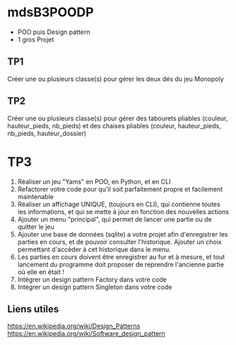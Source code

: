 # mdsB3POODP

- POO puis Design pattern
- 1 gros Projet

## TP1 
Créer une ou plusieurs classe(s) pour gérer les deux dés du jeu Monopoly

## TP2
Créer une ou plusieurs classe(s) pour gérer des tabourets pliables (couleur, hauteur_pieds, nb_pieds) et des chaises pliables (couleur, hauteur_pieds, nb_pieds, hauteur_dossier)

# TP3 

1. Réaliser un jeu "Yams" en POO, en Python, et en CLI
2. Refactorer votre code pour qu'il soit parfaitement propre et facilement maintenable
3. Réaliser un affichage UNIQUE, (toujours en CLI), qui contienne toutes les informations, et qui se mette à jour en fonction des nouvelles actions
4. Ajouter un menu "principal", qui permet de lancer une partie ou de quitter le jeu
5. Ajouter une base de données (sqlite) a votre projet afin d'enregistrer les parties en cours, et de pouvoir consulter l'historique. Ajouter un choix permettant d'accèder à cet historique dans le menu.
6. Les parties en cours doivent être enregistrer au fur et à mesure, et tout lancement du programme doit proposer de reprendre l'ancienne partie où elle en était !
7. Intégrer un design pattern Factory dans votre code
8. Intégrer un design pattern Singleton dans votre code 



## Liens utiles

https://en.wikipedia.org/wiki/Design_Patterns
https://en.wikipedia.org/wiki/Software_design_pattern
